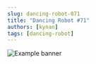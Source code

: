 ```yaml
---
slug: dancing-robot-071
title: "Dancing Robot #71"
authors: [kynan]
tags: [dancing-robot]
---
```


![Example banner](/img/stories/dancing-robot/071.PNG)
